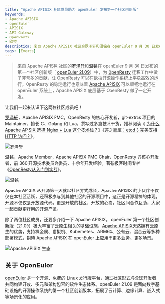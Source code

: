 ```yaml
---
title: "Apache APISIX 社区成员助力 openEuler 发布第一个社区创新版"
keywords:
- Apache APISIX
- openEuler
- APISIX
- API Gateway
- OpenResty
- 欧拉
description: 来自 Apache APISIX 社区的罗泽轩和温铭在 openEuler 9 月 30 日发布的第一个社区创新版（ openEuler 21.09）中，为 OpenResty 迁移工作中做了非常多的贡献，让 OpenResty 可以在欧拉开源操作系统上平稳高效的运行。
tags: [Events]
---
```

> 来自 Apache APISIX 社区的[罗泽轩](https://github.com/spacewander)和[温铭](https://github.com/moonming)在 openEuler 9 月 30 日发布的第一个社区创新版（ [openEuler 21.09](https://openeuler.org/)）中，为 [OpenResty](https://github.com/openresty/openresty) 迁移工作中做了非常多的贡献，让 OpenResty 可以在欧拉开源操作系统上平稳高效的运行。OpenResty 的稳定运行也意味着 [Apache APISIX](https://github.com/apache/apisix) 可以顺畅地运行在 openEuler 系统上，Apache APISIX 底层基于 OpenResty 做了一定开发。
<!--truncate-->

让我们一起来认识下这两位社区成员吧！

[罗泽轩](https://github.com/spacewander)，Apache APISIX PMC，OpenResty 的核心开发者，git-extras 项目的 Maintainer，擅长 C、Golang 和 Lua，撰写过多篇技术干货，推荐阅读《 [为什么 Apache APISIX 选择 Nginx + Lua 这个技术栈？](https://apisix.apache.org/blog/2021/08/25/Why-Apache-APISIX-chose-Nginx-and-Lua)》《[差之毫厘：etcd 3 完美支持 HTTP 访问？](https://apisix.apache.org/blog/2021/06/30/etcd3-support-HTTP-access-perfectly)》。

![罗泽轩](https://static.apiseven.com/202108/1633068755509-66b85782-ecca-43cc-bbcc-5a7b11cee0f4.png)

[温铭](https://github.com/moonming)，Apache Member，Apache APISIX PMC Chair，OpenResty 的核心开发者，前 360 开源技术委员会委员，十余年开发经验。著有极客时间专栏《[OpenResty从入门到实战](https://time.geekbang.org/column/intro/186)》。

![温铭](https://static.apiseven.com/202108/1633068755501-b52403ee-c43a-4da7-9ca7-46bc457da6fa.png)
  
Apache APISIX 从开源第一天就以社区方式成长，Apache APISIX 的小伙伴不仅仅在本社区活跃，还积极参与到其他社区的开源项目中，这正是开源精神的体现，开源不仅仅是开放源代码，更是开放的社区、开放的心态，社区间合作互助，大家一起贡献更好用的开源产品。

除了两位社区成员，还要多介绍一下 Apache APISIX。 openEuler 第一个社区创新版（21.09）极大丰富了云原生相关的基础设施，[Apache APISIX](https://github.com/apache/apisix)天然拥有云原生的优势，支持裸金属、虚拟机、Kubernetes、ARM64、公有云、混合云等多种部署模式，期待 Apache APISIX 在 openEuler 上应用于更多业务、更多场景。

![Apache APISIX 生态](https://static.apiseven.com/202108/1633068859274-4db4d50e-2646-433b-94cf-b75727bf877e.png)

## 关于 OpenEuler

[openEuler](https://openeuler.org/) 是一个开源、免费的 Linux 发行版平台，通过社区形式与全球开发者共同构建开放、多元和架构包容的软件生态体系。openEuler 21.09 是面向数字基础设施的开源操作系统的第一个社区创新版本，拓展了云计算、边缘计算、嵌入式等场景化的应用。
